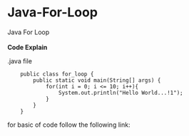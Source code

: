 # Java-For-Loop
Java For Loop
<br><br>
<b>Code Explain</b>

.java file

        public class for_loop {
            public static void main(String[] args) {
                for(int i = 0; i <= 10; i++){
                    System.out.println("Hello World...!1");
                }
            }    
        }

for basic of code follow the following link: <br>

